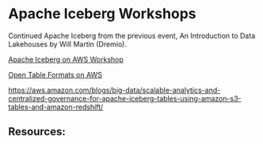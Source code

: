 # Apache Iceberg Workshops

Continued Apache Iceberg from the previous event,  An Introduction to Data Lakehouses by Will Martin (Dremio).

[Apache Iceberg on AWS Workshop](https://catalog.us-east-1.prod.workshops.aws/workshops/b6289fb6-4636-4843-b8c1-f782b4871783/en-US/)


[Open Table Formats on AWS](https://catalog.us-east-1.prod.workshops.aws/workshops/520e974c-0fee-4585-9601-9af535d4d908/en-US/)



https://aws.amazon.com/blogs/big-data/scalable-analytics-and-centralized-governance-for-apache-iceberg-tables-using-amazon-s3-tables-and-amazon-redshift/



## Resources:

